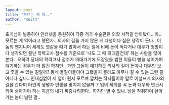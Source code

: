 ```yaml
---
layout: post
title: "모르는 게 약.."
author: "Keith"
---
```


호기심이 발동하야 인터넷을 동원하여 각종 척추 수술관련 의학 서적을 받아봤다..
아..모르는 게 약이라고 했던가..
의사의 길을 가지 않은 게 다행이다 싶은 생각이 든다..
이놈의 엔지니어 세계도 엿같을 때가 많아서 하는 일에 비해 돈이 적다거나 대우가 엉망이다 생각되면
꼴난 학력고사 점수를 기준으로 '나도 그 때 의대갈건데' 하는 사람들 많이 본다. 
오히려 당대의 학력고사 점수가 의대가기에 모잘랐을 법한 이들이 뻥을 섞어가며 얘기하는 경우가 더 많긴 하지만..
과연 그들이 얘기하듯 의사의 길이 돈이나 대우만 보고 좇을 수 있는 길일까?
동네 돌팔이들이야 그랬을지 몰라도 아무나 갈 수 있는 그런 길 아니다 싶다..
인내심없이 제 업이 뭔지 모르며 깝치는 작자들이야 말로 어설프게 의사의 길을 간다며 타인의 생명과 인생을 망치지 않을까..?
업의 세계를 꼭 돈과 대우와 연관시키며 살아가야 하는 지금의 내가 짜증나려한다..
하지만 별 수 있나. 남을 착취하며 살아가는 놈이 널린 걸..

